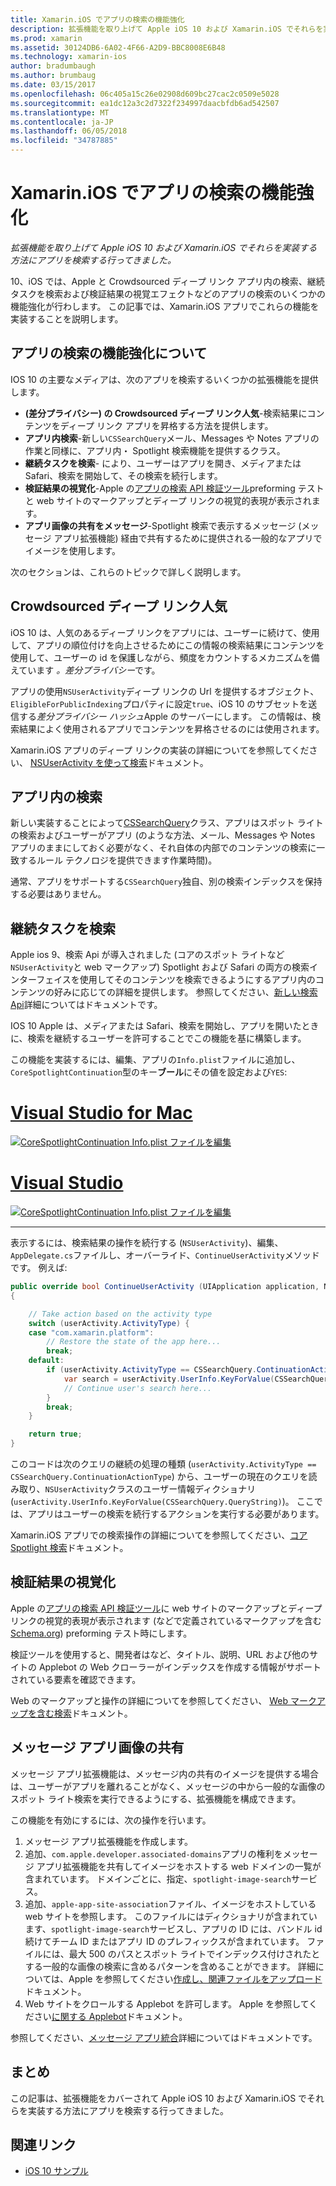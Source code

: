 ```yaml
---
title: Xamarin.iOS でアプリの検索の機能強化
description: 拡張機能を取り上げて Apple iOS 10 および Xamarin.iOS でそれらを実装する方法にアプリを検索する行ってきました。
ms.prod: xamarin
ms.assetid: 30124DB6-6A02-4F66-A2D9-BBC8008E6B48
ms.technology: xamarin-ios
author: bradumbaugh
ms.author: brumbaug
ms.date: 03/15/2017
ms.openlocfilehash: 06c405a15c26e02908d609bc27cac2c0509e5028
ms.sourcegitcommit: ea1dc12a3c2d7322f234997daacbfdb6ad542507
ms.translationtype: MT
ms.contentlocale: ja-JP
ms.lasthandoff: 06/05/2018
ms.locfileid: "34787885"
---
```

# <a name="app-search-enhancements-in-xamarinios"></a>Xamarin.iOS でアプリの検索の機能強化

_拡張機能を取り上げて Apple iOS 10 および Xamarin.iOS でそれらを実装する方法にアプリを検索する行ってきました。_

10、iOS では、Apple と Crowdsourced ディープ リンク アプリ内の検索、継続タスクを検索および検証結果の視覚エフェクトなどのアプリの検索のいくつかの機能強化が行わします。 この記事では、Xamarin.iOS アプリでこれらの機能を実装することを説明します。

## <a name="about-app-search-enhancements"></a>アプリの検索の機能強化について

IOS 10 の主要なメディアは、次のアプリを検索するいくつかの拡張機能を提供します。

- **(差分プライバシー) の Crowdsourced ディープ リンク人気**-検索結果にコンテンツをディープ リンク アプリを昇格する方法を提供します。
- **アプリ内検索**-新しい`CSSearchQuery`メール、Messages や Notes アプリの作業と同様に、アプリ内・ Spotlight 検索機能を提供するクラス。
- **継続タスクを検索**- により、ユーザーはアプリを開き、メディアまたは Safari、検索を開始して、その検索を続行します。
- **検証結果の視覚化**-Apple の[アプリの検索 API 検証ツール](https://search.developer.apple.com/appsearch-validation-tool)preforming テストと web サイトのマークアップとディープ リンクの視覚的表現が表示されます。
- **アプリ画像の共有をメッセージ**-Spotlight 検索で表示するメッセージ (メッセージ アプリ拡張機能) 経由で共有するために提供される一般的なアプリでイメージを使用します。

次のセクションは、これらのトピックで詳しく説明します。

## <a name="crowdsourced-deep-link-popularity"></a>Crowdsourced ディープ リンク人気

iOS 10 は、人気のあるディープ リンクをアプリには、ユーザーに続けて、使用して、アプリの順位付けを向上させるためにこの情報の検索結果にコンテンツを使用して、ユーザーの id を保護しながら、頻度をカウントするメカニズムを備えています *。差分プライバシー*です。

アプリの使用`NSUserActivity`ディープ リンクの Url を提供するオブジェクト、`EligibleForPublicIndexing`プロパティに設定`true`、iOS 10 のサブセットを送信する*差分プライバシー ハッシュ*Apple のサーバーにします。 この情報は、検索結果によく使用されるアプリでコンテンツを昇格させるのには使用されます。

Xamarin.iOS アプリのディープ リンクの実装の詳細についてを参照してください、 [NSUserActivity を使って検索](~/ios/platform/search/nsuseractivity.md)ドキュメント。

## <a name="in-app-searching"></a>アプリ内の検索

新しい実装することによって[CSSearchQuery](https://developer.apple.com/reference/corespotlight/cssearchquery)クラス、アプリはスポット ライトの検索およびユーザーがアプリ (のような方法、メール、Messages や Notes アプリのままにしておく必要がなく、それ自体の内部でのコンテンツの検索に一致するルール テクノロジを提供できます作業時間)。

通常、アプリをサポートする`CSSearchQuery`独自、別の検索インデックスを保持する必要はありません。 

## <a name="search-continuation"></a>継続タスクを検索

Apple ios 9、検索 Api が導入されました (コアのスポット ライトなど`NSUserActivity`と web マークアップ) Spotlight および Safari の両方の検索インターフェイスを使用してそのコンテンツを検索できるようにするアプリ内のコンテンツの好みに応じての詳細を提供します。 参照してください、[新しい検索 Api](~/ios/platform/search/index.md)詳細についてはドキュメントです。

IOS 10 Apple は、メディアまたは Safari、検索を開始し、アプリを開いたときに、検索を継続するユーザーを許可することでこの機能を基に構築します。 

この機能を実装するには、編集、アプリの`Info.plist`ファイルに追加し、`CoreSpotlightContinuation`型のキー**ブール**にその値を設定および`YES`:

# <a name="visual-studio-for-mactabvsmac"></a>[Visual Studio for Mac](#tab/vsmac)

[![](app-search-enhancements-images/search01.png "CoreSpotlightContinuation Info.plist ファイルを編集")](app-search-enhancements-images/search01.png#lightbox)

# <a name="visual-studiotabvswin"></a>[Visual Studio](#tab/vswin)

[![](app-search-enhancements-images/searchw01.png "CoreSpotlightContinuation Info.plist ファイルを編集")](app-search-enhancements-images/search01.png#lightbox)

-----

表示するには、検索結果の操作を続行する (`NSUserActivity`)、編集、`AppDelegate.cs`ファイルし、オーバーライド、`ContinueUserActivity`メソッドです。 例えば:

```csharp
public override bool ContinueUserActivity (UIApplication application, NSUserActivity userActivity, UIApplicationRestorationHandler completionHandler)
{

    // Take action based on the activity type
    switch (userActivity.ActivityType) {
    case "com.xamarin.platform":
        // Restore the state of the app here...
        break;
    default:
        if (userActivity.ActivityType == CSSearchQuery.ContinuationActionType) {
            var search = userActivity.UserInfo.KeyForValue(CSSearchQuery.QueryString);
            // Continue user's search here...
        }
        break;
    }

    return true;
}
```

このコードは次のクエリの継続の処理の種類 (`userActivity.ActivityType == CSSearchQuery.ContinuationActionType`) から、ユーザーの現在のクエリを読み取り、`NSUserActivity`クラスのユーザー情報ディクショナリ (`userActivity.UserInfo.KeyForValue(CSSearchQuery.QueryString)`)。 ここでは、アプリはユーザーの検索を続行するアクションを実行する必要があります。

Xamarin.iOS アプリでの検索操作の詳細についてを参照してください、[コア Spotlight 検索](~/ios/platform/search/corespotlight.md)ドキュメント。

## <a name="visualization-of-validation-results"></a>検証結果の視覚化

Apple の[アプリの検索 API 検証ツール](https://search.developer.apple.com/appsearch-validation-tool)に web サイトのマークアップとディープ リンクの視覚的表現が表示されます (などで定義されているマークアップを含む[Schema.org](http://schema.org/)) preforming テスト時にします。

検証ツールを使用すると、開発者はなど、タイトル、説明、URL および他のサイトの Applebot の Web クローラーがインデックスを作成する情報がサポートされている要素を確認できます。

Web のマークアップと操作の詳細についてを参照してください、 [Web マークアップを含む検索](~/ios/platform/search/web-markup.md)ドキュメント。

## <a name="message-app-image-sharing"></a>メッセージ アプリ画像の共有

メッセージ アプリ拡張機能は、メッセージ内の共有のイメージを提供する場合は、ユーザーがアプリを離れることがなく、メッセージの中から一般的な画像のスポット ライト検索を実行できるようにする、拡張機能を構成できます。

この機能を有効にするには、次の操作を行います。

1. メッセージ アプリ拡張機能を作成します。
2. 追加、`com.apple.developer.associated-domains`アプリの権利をメッセージ アプリ拡張機能を共有してイメージをホストする web ドメインの一覧が含まれています。 ドメインごとに、指定、`spotlight-image-search`サービス。
3. 追加、`apple-app-site-association`ファイル、イメージをホストしている web サイトを参照します。 このファイルにはディクショナリが含まれています、`spotlight-image-search`サービスし、アプリの ID には、バンドル id 続けてチーム ID またはアプリ ID のプレフィックスが含まれています。 ファイルには、最大 500 のパスとスポット ライトでインデックス付けされたとする一般的な画像の検索に含めるパターンを含めることができます。 詳細については、Apple を参照してください[作成し、関連ファイルをアップロード](https://developer.apple.com/library/prerelease/content/documentation/General/Conceptual/AppSearch/UniversalLinks.html#//apple_ref/doc/uid/TP40016308-CH12-SW4)ドキュメント。
4. Web サイトをクロールする Applebot を許可します。 Apple を参照してください[に関する Applebot](https://support.apple.com/HT204683)ドキュメント。

参照してください、[メッセージ アプリ統合](~/ios/platform/message-app-integration/index.md)詳細についてはドキュメントです。

## <a name="summary"></a>まとめ

この記事は、拡張機能をカバーされて Apple iOS 10 および Xamarin.iOS でそれらを実装する方法にアプリを検索する行ってきました。



## <a name="related-links"></a>関連リンク

- [iOS 10 サンプル](https://developer.xamarin.com/samples/ios/iOS10/)
